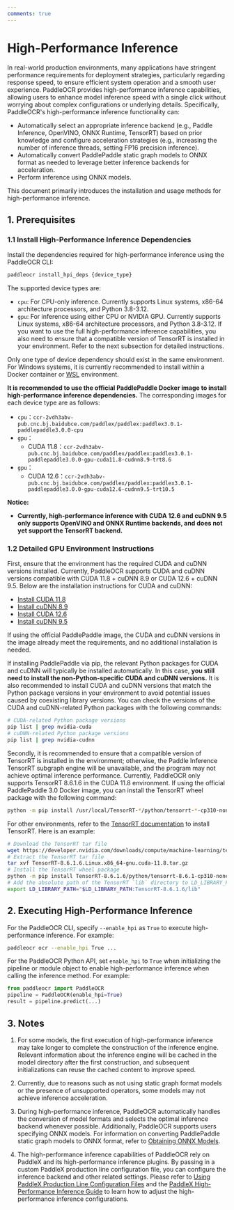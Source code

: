 ```yaml
---
comments: true
---
```


# High-Performance Inference

In real-world production environments, many applications have stringent performance requirements for deployment strategies, particularly regarding response speed, to ensure efficient system operation and a smooth user experience. PaddleOCR provides high-performance inference capabilities, allowing users to enhance model inference speed with a single click without worrying about complex configurations or underlying details. Specifically, PaddleOCR's high-performance inference functionality can:

- Automatically select an appropriate inference backend (e.g., Paddle Inference, OpenVINO, ONNX Runtime, TensorRT) based on prior knowledge and configure acceleration strategies (e.g., increasing the number of inference threads, setting FP16 precision inference).
- Automatically convert PaddlePaddle static graph models to ONNX format as needed to leverage better inference backends for acceleration.
- Perform inference using ONNX models.

This document primarily introduces the installation and usage methods for high-performance inference.

## 1. Prerequisites

### 1.1 Install High-Performance Inference Dependencies

Install the dependencies required for high-performance inference using the PaddleOCR CLI:

```bash
paddleocr install_hpi_deps {device_type}
```

The supported device types are:

- `cpu`: For CPU-only inference. Currently supports Linux systems, x86-64 architecture processors, and Python 3.8-3.12.
- `gpu`: For inference using either CPU or NVIDIA GPU. Currently supports Linux systems, x86-64 architecture processors, and Python 3.8-3.12. If you want to use the full high-performance inference capabilities, you also need to ensure that a compatible version of TensorRT is installed in your environment. Refer to the next subsection for detailed instructions.

Only one type of device dependency should exist in the same environment. For Windows systems, it is currently recommended to install within a Docker container or [WSL](https://learn.microsoft.com/en-us/windows/wsl/install) environment.

**It is recommended to use the official PaddlePaddle Docker image to install high-performance inference dependencies.** The corresponding images for each device type are as follows:

- `cpu`：`ccr-2vdh3abv-pub.cnc.bj.baidubce.com/paddlex/paddlex:paddlex3.0.1-paddlepaddle3.0.0-cpu`
- `gpu`：
    - CUDA 11.8：`ccr-2vdh3abv-pub.cnc.bj.baidubce.com/paddlex/paddlex:paddlex3.0.1-paddlepaddle3.0.0-gpu-cuda11.8-cudnn8.9-trt8.6`
- `gpu`：
    - CUDA 12.6：`ccr-2vdh3abv-pub.cnc.bj.baidubce.com/paddlex/paddlex:paddlex3.0.1-paddlepaddle3.0.0-gpu-cuda12.6-cudnn9.5-trt10.5`

**Notice:**

- **Currently, high-performance inference with CUDA 12.6 and cuDNN 9.5 only supports OpenVINO and ONNX Runtime backends, and does not yet support the TensorRT backend.**

### 1.2 Detailed GPU Environment Instructions

First, ensure that the environment has the required CUDA and cuDNN versions installed. Currently, PaddleOCR supports CUDA and cuDNN versions compatible with CUDA 11.8 + cuDNN 8.9 or CUDA 12.6 + cuDNN 9.5. Below are the installation instructions for CUDA and cuDNN:

- [Install CUDA 11.8](https://developer.nvidia.com/cuda-11-8-0-download-archive)
- [Install cuDNN 8.9](https://docs.nvidia.com/deeplearning/cudnn/archives/cudnn-890/install-guide/index.html)
- [Install CUDA 12.6](https://developer.nvidia.com/cuda-12-6-0-download-archive)
- [Install cuDNN 9.5](https://docs.nvidia.com/deeplearning/cudnn/backend/v9.5.0/installation/linux.html)

If using the official PaddlePaddle image, the CUDA and cuDNN versions in the image already meet the requirements, and no additional installation is needed.

If installing PaddlePaddle via pip, the relevant Python packages for CUDA and cuDNN will typically be installed automatically. In this case, **you still need to install the non-Python-specific CUDA and cuDNN versions.** It is also recommended to install CUDA and cuDNN versions that match the Python package versions in your environment to avoid potential issues caused by coexisting library versions. You can check the versions of the CUDA and cuDNN-related Python packages with the following commands:

```bash
# CUDA-related Python package versions
pip list | grep nvidia-cuda
# cuDNN-related Python package versions
pip list | grep nvidia-cudnn
```

Secondly, it is recommended to ensure that a compatible version of TensorRT is installed in the environment; otherwise, the Paddle Inference TensorRT subgraph engine will be unavailable, and the program may not achieve optimal inference performance. Currently, PaddleOCR only supports TensorRT 8.6.1.6 in the CUDA 11.8 environment. If using the official PaddlePaddle 3.0 Docker image, you can install the TensorRT wheel package with the following command:

```bash
python -m pip install /usr/local/TensorRT-*/python/tensorrt-*-cp310-none-linux_x86_64.whl
```

For other environments, refer to the [TensorRT documentation](https://docs.nvidia.com/deeplearning/tensorrt/archives/index.html) to install TensorRT. Here is an example:

```bash
# Download the TensorRT tar file
wget https://developer.nvidia.com/downloads/compute/machine-learning/tensorrt/secure/8.6.1/tars/TensorRT-8.6.1.6.Linux.x86_64-gnu.cuda-11.8.tar.gz
# Extract the TensorRT tar file
tar xvf TensorRT-8.6.1.6.Linux.x86_64-gnu.cuda-11.8.tar.gz
# Install the TensorRT wheel package
python -m pip install TensorRT-8.6.1.6/python/tensorrt-8.6.1-cp310-none-linux_x86_64.whl
# Add the absolute path of the TensorRT `lib` directory to LD_LIBRARY_PATH
export LD_LIBRARY_PATH="$LD_LIBRARY_PATH:TensorRT-8.6.1.6/lib"
```

## 2. Executing High-Performance Inference

For the PaddleOCR CLI, specify `--enable_hpi` as `True` to execute high-performance inference. For example:

```bash
paddleocr ocr --enable_hpi True ...
```

For the PaddleOCR Python API, set `enable_hpi` to `True` when initializing the pipeline or module object to enable high-performance inference when calling the inference method. For example:

```python
from paddleocr import PaddleOCR
pipeline = PaddleOCR(enable_hpi=True)
result = pipeline.predict(...)
```

## 3. Notes

1. For some models, the first execution of high-performance inference may take longer to complete the construction of the inference engine. Relevant information about the inference engine will be cached in the model directory after the first construction, and subsequent initializations can reuse the cached content to improve speed.

2. Currently, due to reasons such as not using static graph format models or the presence of unsupported operators, some models may not achieve inference acceleration.

3. During high-performance inference, PaddleOCR automatically handles the conversion of model formats and selects the optimal inference backend whenever possible. Additionally, PaddleOCR supports users specifying ONNX models. For information on converting PaddlePaddle static graph models to ONNX format, refer to [Obtaining ONNX Models](./obtaining_onnx_models.en.md).

4. The high-performance inference capabilities of PaddleOCR rely on PaddleX and its high-performance inference plugins. By passing in a custom PaddleX production line configuration file, you can configure the inference backend and other related settings. Please refer to [Using PaddleX Production Line Configuration Files](../paddleocr_and_paddlex.en.md#3-Using-PaddleX-Pipeline-Configuration-Files) and the [PaddleX High-Performance Inference Guide](https://paddlepaddle.github.io/PaddleX/latest/en/pipeline_deploy/high_performance_inference.html#22) to learn how to adjust the high-performance inference configurations.
